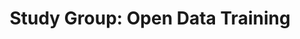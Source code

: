 ---
title: Study Group&#58; Open Data Training
tag: 
- news 
- study_group
- library
link: https://github.com/bulib/studyGroup/issues/64
excerpt: Join the <a href="http://study.bu.edu/" title="BU Study Group">BU Study Group</a> for a session on <a href="https://github.com/bulib/studyGroup/issues/64" title="Open Data">Open Data</a>. 
--- 